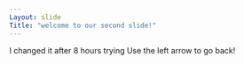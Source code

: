 ```yaml
---
Layout: slide
Title: "welcome to our second slide!"
---
```

I changed it after 8 hours trying 
Use the left arrow to go back! 
